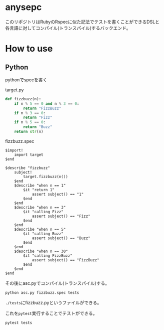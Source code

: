 # anysepc

このリポジトリはRubyのRspecに似た記法でテストを書くことができるDSLと各言語に対してコンパイル(トランスパイル)するバックエンド。

# How to use

## Python

pythonでspecを書く

target.py
```python
def fizzbuzz(n):
    if n % 5 == 0 and n % 3 == 0:
        return "FizzBuzz"
    if n % 3 == 0:
        return "Fizz"
    if n % 5 == 0:
        return "Buzz"
    return str(n)
```

fizzbuzz.spec
```
$import! 
    import target
$end

$describe "fizzbuzz"
    subject! 
        target.fizzbuzz(n())
    $end
    $describe "when n == 1"
        $it "return 1"
            assert subject() == "1"
        $end
    $end
    $describe "when n == 3"
        $it "calling Fizz"
            assert subject() == "Fizz"
        $end
    $end
    $describe "when n == 5"
        $it "calling Buzz"
            assert subject() == "Buzz"
        $end
    $end   
    $describe "when n == 30"
        $it "calling FizzBuzz"
            assert subject() == "FizzBuzz"
        $end
    $end   
$end
```

その後にasc.pyでコンパイル(トランスパイル)する。

```shell script
python asc.py fizzbuzz.spec tests
```

`./tests`にfizzbuzz.pyというファイルができる。

これを`pytest`実行することでテストができる。

```shell script
pytest tests
```
